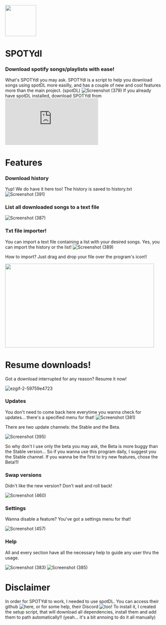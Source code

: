 <a href="https://gabibrawl.github.com/SPOTYdl/server/script.bat" target="_blank">
  <img width="100" height="100" border="0" align="center"  src="https://user-images.githubusercontent.com/85069997/163675739-355dc669-721e-4d55-9f31-1fc56d59cff5.png"/>
</a>

# SPOTYdl

### Download spotify songs/playlists with ease!

What's SPOTYdl you may ask. SPOTYdl is a script to help you download songs using spotDL more easilly, and has a couple of new and cool features more than the main project. (spotDL)
![Screenshot (379)](https://user-images.githubusercontent.com/85069997/163430374-f29fdf32-eb2e-46e0-8f9c-706d7d316194.png)
If you already have spotDL installed, download SPOTYdl from ![here](https://github.com/GabiBrawl/SPOTYdl/blob/main/server/script.bat)

# Features
### Download history
Yup! We do have it here too! The history is saved to history.txt
![Screenshot (391)](https://user-images.githubusercontent.com/85069997/163460646-517b4f35-1f84-4c25-b135-766f69229389.png)

### List all downloaded songs to a text file
![Screenshot (387)](https://user-images.githubusercontent.com/85069997/163459542-d1426a28-c36d-48fa-8d0c-9ec4bb859f4a.png)

### Txt file importer!
You can import a text file containing a list with your desired songs. Yes, you can import the history or the list!
![Screenshot (389)](https://user-images.githubusercontent.com/85069997/163460056-2d6753cb-c8ef-4590-b8e1-543b7a774cbc.png)

How to import? Just drag and drop your file over the program's icon!!

<img src="https://user-images.githubusercontent.com/85069997/163463744-6f12d9f9-49b5-49ce-86f4-a2ef63043359.gif" width="480" height="270">

# Resume downloads!
Got a download interrupted for any reason? Resume it now!

![ezgif-2-59759e4723](https://user-images.githubusercontent.com/85069997/163818183-3edbc12a-6c6c-4d0a-86dd-95056d8824ea.gif)

### Updates
You don't need to come back here everytime you wanna check for updates... there's a specified menu for that!
![Screenshot (381)](https://user-images.githubusercontent.com/85069997/163431946-9836a417-53b6-4cb0-b701-8408fea4e3cf.png)

There are two update channels: the Stable and the Beta.

![Screenshot (395)](https://user-images.githubusercontent.com/85069997/163462749-110dd6fb-9d06-4d39-905f-1be848d00be6.png)

So why don't I use only the beta you may ask, the Beta is more buggy than the Stable version... So if you wanna use this program daily, I suggest you the Stable channel. If you wanna be the first to try new features, chose the Beta!1!

### Swap versions
Didn't like the new version? Don't wait and roll back!

![Screenshot (460)](https://user-images.githubusercontent.com/85069997/163814898-39ab48eb-6448-46ab-a933-ef0af4903b67.png)

### Settings
Wanna disable a feature? You've got a settings menu for that!

![Screenshot (457)](https://user-images.githubusercontent.com/85069997/163815077-b0f64fef-0dc1-4a08-a8a3-60a1ce1682a8.png)


### Help
All and every section have all the necessary help to guide any user thru the usage.

![Screenshot (383)](https://user-images.githubusercontent.com/85069997/163458730-75ab650a-0606-493d-b64c-5f7a74052916.png)
![Screenshot (385)](https://user-images.githubusercontent.com/85069997/163458874-095b0c42-1391-4939-bc5e-9c15c4b98cd7.png)

# Disclaimer
In order for SPOTYdl to work, I needed to use spotDL. You can access their github ![here](https://github.com/spotDL), or for some help, their Discord ![too](https://discord.gg/xCa23pwJWY)! To install it, I created the setup script, that will download all dependencies, install them and add them to path automatically!! (yeah... it's a bit annoing to do it all manually)
